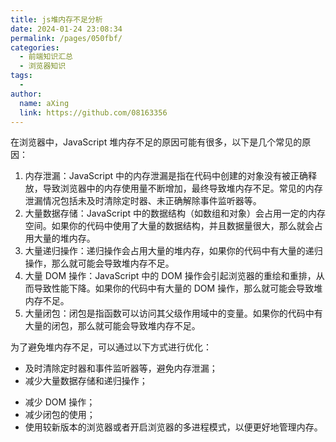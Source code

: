 ```yaml
---
title: js堆内存不足分析
date: 2024-01-24 23:08:34
permalink: /pages/050fbf/
categories:
  - 前端知识汇总
  - 浏览器知识
tags:
  - 
author: 
  name: aXing
  link: https://github.com/08163356
---
```





在浏览器中，JavaScript 堆内存不足的原因可能有很多，以下是几个常见的原因：

1. 内存泄漏：JavaScript 中的内存泄漏是指在代码中创建的对象没有被正确释放，导致浏览器中的内存使用量不断增加，最终导致堆内存不足。常见的内存泄漏情况包括未及时清除定时器、未正确解除事件监听器等。
2. 大量数据存储：JavaScript 中的数据结构（如数组和对象）会占用一定的内存空间。如果你的代码中使用了大量的数据结构，并且数据量很大，那么就会占用大量的堆内存。
3. 大量递归操作：递归操作会占用大量的堆内存，如果你的代码中有大量的递归操作，那么就可能会导致堆内存不足。
4. 大量 DOM 操作：JavaScript 中的 DOM 操作会引起浏览器的重绘和重排，从而导致性能下降。如果你的代码中有大量的 DOM 操作，那么就可能会导致堆内存不足。
5. 大量闭包：闭包是指函数可以访问其父级作用域中的变量。如果你的代码中有大量的闭包，那么就可能会导致堆内存不足。

为了避免堆内存不足，可以通过以下方式进行优化：

- 及时清除定时器和事件监听器等，避免内存泄漏；
- 减少大量数据存储和递归操作；
<!-- more -->
- 减少 DOM 操作；
- 减少闭包的使用；
- 使用较新版本的浏览器或者开启浏览器的多进程模式，以便更好地管理内存。